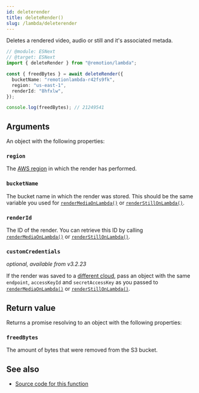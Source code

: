 ```yaml
---
id: deleterender
title: deleteRender()
slug: /lambda/deleterender
---
```


Deletes a rendered video, audio or still and it's associated metada.

```ts twoslash
// @module: ESNext
// @target: ESNext
import { deleteRender } from "@remotion/lambda";

const { freedBytes } = await deleteRender({
  bucketName: "remotionlambda-r42fs9fk",
  region: "us-east-1",
  renderId: "8hfxlw",
});

console.log(freedBytes); // 21249541
```

## Arguments

An object with the following properties:

### `region`

The [AWS region](/docs/lambda/region-selection) in which the render has performed.

### `bucketName`

The bucket name in which the render was stored. This should be the same variable you used for [`renderMediaOnLambda()`](/docs/lambda/rendermediaonlambda) or [`renderStillOnLambda()`](/docs/lambda/renderstillonlambda).

### `renderId`

The ID of the render. You can retrieve this ID by calling [`renderMediaOnLambda()`](/docs/lambda/rendermediaonlambda) or [`renderStillOnLambda()`](/docs/lambda/renderstillonlambda).

### `customCredentials`

_optional, available from v3.2.23_

If the render was saved to a [different cloud](/docs/lambda/custom-destination#saving-to-another-cloud), pass an object with the same `endpoint`, `accessKeyId` and `secretAccessKey` as you passed to [`renderMediaOnLambda()`](/docs/lambda/rendermediaonlambda#outname) or [`renderStillOnLambda()`](/docs/lambda/renderstillonlambda#outname).

## Return value

Returns a promise resolving to an object with the following properties:

### `freedBytes`

The amount of bytes that were removed from the S3 bucket.

## See also

- [Source code for this function](https://github.com/remotion-dev/remotion/blob/main/packages/lambda/src/api/delete-render.ts)
